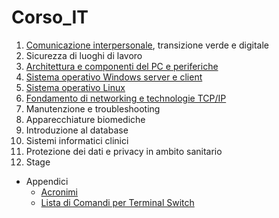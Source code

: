 # Corso_IT

1. [Comunicazione interpersonale](https://github.com/Nikkofelis/Corso_IT/blob/6b60b7179c5b9f22de97bee7e6e8652752e9c2c3/1.%20Comunicazione/Introduzione.md), transizione verde e digitale
2. Sicurezza di luoghi di lavoro
3. [Architettura e componenti del PC e periferiche](https://github.com/Nikkofelis/Corso_IT/blob/6b60b7179c5b9f22de97bee7e6e8652752e9c2c3/3.%20Architettura%20PC/1.%20Cos_%C3%A8%20un%20Computer.md)
4. [Sistema operativo Windows server e client](https://github.com/Nikkofelis/Corso_IT/blob/5bc49fd3601965c78a196330b824f87daf2b140f/4.%20Sistema%20operativo%20Windows%20server%20e%20client/Sistema%20Operativo%20Windows.md)
5. [Sistema operativo Linux](https://github.com/Nikkofelis/Corso_IT/blob/e715b89504c2a14e78791056bda7cb0164e5e7a6/5.%20Linux%20OS/0.%20Contents.md)
6. [Fondamento di networking e technologie TCP/IP](https://github.com/Nikkofelis/Corso_IT/blob/422e9c6574e6f0e6e101e50fb9af5833f95e6480/6.%20Fondamento%20di%20networking%20e%20tecnologie%20TCP-IP/0.%20Contenuti.md)
7. Manutenzione e troubleshooting
8. Apparecchiature biomediche
9. Introduzione al database
10. Sistemi informatici clinici
11. Protezione dei dati e privacy in ambito sanitario
12. Stage

- Appendici
  - [Acronimi](https://github.com/Nikkofelis/Corso_IT/blob/267375f1272ff64ae67b450dbb8c9da408b2e9bb/z_Appendici/Acronimi.md)
  - [Lista di Comandi per Terminal Switch](https://github.com/Nikkofelis/Corso_IT/blob/cc9ca9cbe5e369050bc4e263277015f5784fe79d/z_Appendici/Lista%20di%20Comandi%20per%20Terminal%20Switch.md)
